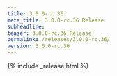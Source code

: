 ```yaml
---
title: 3.0.0-rc.36
meta_title: 3.0.0-rc.36 Release
subheadline: 
teaser: 3.0.0-rc.36 Release
permalink: /releases/3.0.0-rc.36/
version: 3.0.0-rc.36
---
```


{% include _release.html %}
